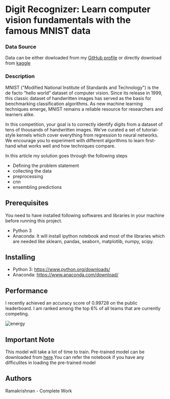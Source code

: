 # Digit Recognizer: Learn computer vision fundamentals with the famous MNIST data
### Data Source 
Data can be either dowloaded from my <a href = "https://github.com/ramakrishnan-21/MNIST-dataset">GitHub profile</a> or directly download from <a href = "https://www.kaggle.com/c/digit-recognizer/data">kaggle</a>
### Description
MNIST ("Modified National Institute of Standards and Technology") is the de facto “hello world” dataset of computer vision. Since its release in 1999, this classic dataset of handwritten images has served as the basis for benchmarking classification algorithms. As new machine learning techniques emerge, MNIST remains a reliable resource for researchers and learners alike.

In this competition, your goal is to correctly identify digits from a dataset of tens of thousands of handwritten images. We’ve curated a set of tutorial-style kernels which cover everything from regression to neural networks. We encourage you to experiment with different algorithms to learn first-hand what works well and how techniques compare.

In this article my solution goes through the following steps
- Defining the problem statement
- collecting the data
- preprocessing
- cnn
- ensembling predictions
## Prerequisites
You need to have installed following softwares and libraries in your machine before running this project.
* Python 3
* Anaconda: It will install ipython notebook and most of the libraries which are needed like sklearn, pandas, seaborn, matplotlib, numpy, scipy.
## Installing
* Python 3: https://www.python.org/downloads/
* Anaconda: https://www.anaconda.com/download/
 
 


## Performance

 I recently achieved an accuracy score of 0.99728 on the public leaderboard.  I am ranked among the top 6% of all teams that are currently competing.

 
 ![energy](./Capture.PNG)
 ## Important Note
 This model will take a lot of time to train. Pre-trained model can be downloaded from <a href = "https://github.com/ramakrishnan-21/MNIST-dataset/tree/master/Pre-Trained-Model">here</a>.You can refer the notebook if you have any difficulites in loading the pre-trained model
 ## Authors
 Ramakrishnan - Complete Work

